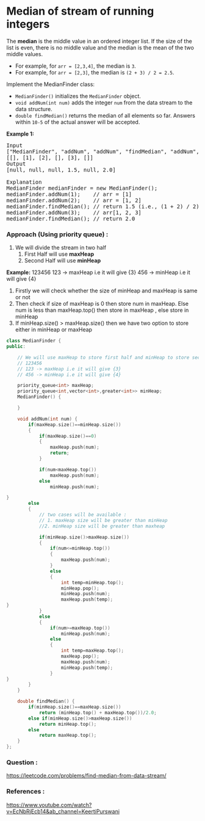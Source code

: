# Median of stream of running integers

The **median** is the middle value in an ordered integer list. If the size of the list is even, there is no middle value and the median is the mean of the two middle values.

- For example, for `arr = [2,3,4]`, the median is `3`.
- For example, for `arr = [2,3]`, the median is `(2 + 3) / 2 = 2.5`.

Implement the MedianFinder class:

- `MedianFinder()` initializes the `MedianFinder` object.
- `void addNum(int num)` adds the integer `num` from the data stream to the data structure.
- `double findMedian()` returns the median of all elements so far. Answers within `10-5` of the actual answer will be accepted.

**Example 1:**

<pre>
Input
["MedianFinder", "addNum", "addNum", "findMedian", "addNum", "findMedian"]
[[], [1], [2], [], [3], []]
Output
[null, null, null, 1.5, null, 2.0]

Explanation
MedianFinder medianFinder = new MedianFinder();
medianFinder.addNum(1);    // arr = [1]
medianFinder.addNum(2);    // arr = [1, 2]
medianFinder.findMedian(); // return 1.5 (i.e., (1 + 2) / 2)
medianFinder.addNum(3);    // arr[1, 2, 3]
medianFinder.findMedian(); // return 2.0
</pre>

### Approach (Using priority queue) :

1. We will divide the stream in two half
   1. First Half will use **maxHeap**
   2. Second Half will use **minHeap**

**Example:**
123456
123 -> maxHeap i.e it will give {3}
456 -> minHeap i.e it will give {4}

1. Firstly we will check whether the size of minHeap and maxHeap is same or not
2. Then check if size of maxHeap is 0 then store num in maxHeap. Else num is less than maxHeap.top() then store in maxHeap , else store in minHeap
3. If minHeap.size() > maxHeap.size() then we have two option to store either in minHeap or maxHeap

```cpp
class MedianFinder {
public:

    // We will use maxHeap to store first half and minHeap to store second half
    // 123456
    // 123 -> maxHeap i.e it will give {3}
    // 456 -> minHeap i.e it will give {4}

    priority_queue<int> maxHeap;
    priority_queue<int,vector<int>,greater<int>> minHeap;
    MedianFinder() {

    }

    void addNum(int num) {
        if(maxHeap.size()==minHeap.size())
        {
            if(maxHeap.size()==0)
            {
                maxHeap.push(num);
                return;
            }

            if(num<maxHeap.top())
                maxHeap.push(num);
            else
                minHeap.push(num);

}
        else
        {
            // two cases will be available :
            // 1. maxHeap size will be greater than minHeap
            //2. minHeap size will be greater than maxheap

            if(minHeap.size()>maxHeap.size())
            {
                if(num<=minHeap.top())
                {
                    maxHeap.push(num);
                }
                else
                {
                    int temp=minHeap.top();
                    minHeap.pop();
                    minHeap.push(num);
                    maxHeap.push(temp);
}
            }
            else
            {
                if(num>=maxHeap.top())
                    minHeap.push(num);
                else
                {
                    int temp=maxHeap.top();
                    maxHeap.pop();
                    maxHeap.push(num);
                    minHeap.push(temp);
                }
}
        }
    }

    double findMedian() {
        if(minHeap.size()==maxHeap.size())
            return (minHeap.top() + maxHeap.top())/2.0;
        else if(minHeap.size()>maxHeap.size())
            return minHeap.top();
        else
            return maxHeap.top();
    }
};
```

### Question :

https://leetcode.com/problems/find-median-from-data-stream/

### References :

https://www.youtube.com/watch?v=EcNbRjEcb14&ab_channel=KeertiPurswani
